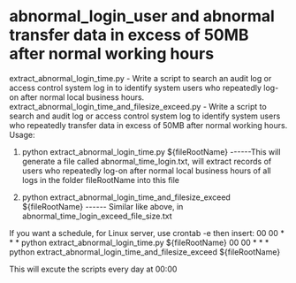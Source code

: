 # abnormal_login_user and abnormal transfer data in excess of 50MB after normal working hours

extract_abnormal_login_time.py - Write a script to search an audit log or access control system log in to identify system users who repeatedly log-on after normal local business hours.
extract_abnormal_login_time_and_filesize_exceed.py - Write a script to search and audit log or access control system log to identify system users who repeatedly transfer data in excess of 50MB after normal working hours. 
Usage: 
1.	python extract_abnormal_login_time.py  ${fileRootName} ------This will generate a file called abnormal_time_login.txt, will extract records of users who repeatedly log-on after normal local business hours of all logs in the folder fileRootName into this file


2.	python extract_abnormal_login_time_and_filesize_exceed  ${fileRootName} ------ Similar like above, in abnormal_time_login_exceed_file_size.txt

If you want a schedule, for Linux server, use 
crontab -e  then insert:
00 00 * * * python extract_abnormal_login_time.py  ${fileRootName}
00 00 * * * python extract_abnormal_login_time_and_filesize_exceed  ${fileRootName} 

This will excute the scripts every day at 00:00
